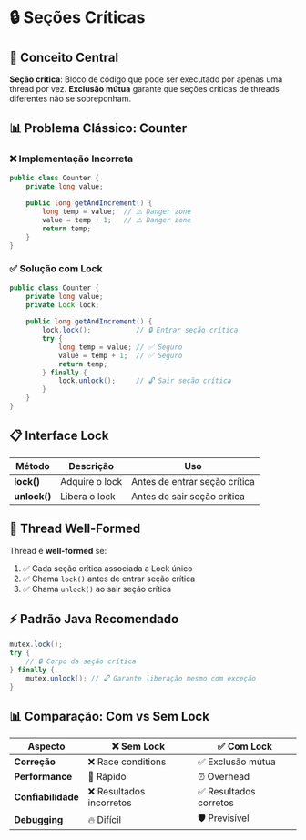 # 🔒 Seções Críticas

## 🎯 Conceito Central

**Seção crítica**: Bloco de código que pode ser executado por apenas uma thread por vez. **Exclusão mútua** garante que seções críticas de threads diferentes não se sobreponham.

## 📊 Problema Clássico: Counter

### ❌ Implementação Incorreta
```java
public class Counter {
    private long value;
    
    public long getAndIncrement() {
        long temp = value;  // ⚠️ Danger zone
        value = temp + 1;   // ⚠️ Danger zone
        return temp;
    }
}
```

### ✅ Solução com Lock
```java
public class Counter {
    private long value;
    private Lock lock;
    
    public long getAndIncrement() {
        lock.lock();           // 🔒 Entrar seção crítica
        try {
            long temp = value; // ✅ Seguro
            value = temp + 1;  // ✅ Seguro
            return temp;
        } finally {
            lock.unlock();     // 🔓 Sair seção crítica
        }
    }
}
```

## 📋 Interface Lock

| Método | Descrição | Uso |
|--------|-----------|-----|
| **lock()** | Adquire o lock | Antes de entrar seção crítica |
| **unlock()** | Libera o lock | Antes de sair seção crítica |

## 🔧 Thread Well-Formed

Thread é **well-formed** se:
1. ✅ Cada seção crítica associada a Lock único
2. ✅ Chama `lock()` antes de entrar seção crítica  
3. ✅ Chama `unlock()` ao sair seção crítica

## ⚡ Padrão Java Recomendado

```java
mutex.lock();
try {
    // 🔒 Corpo da seção crítica
} finally {
    mutex.unlock(); // 🔓 Garante liberação mesmo com exceção
}
```

## 📊 Comparação: Com vs Sem Lock

| Aspecto | ❌ Sem Lock | ✅ Com Lock |
|---------|-------------|-------------|
| **Correção** | ❌ Race conditions | ✅ Exclusão mútua |
| **Performance** | 🚀 Rápido | ⏰ Overhead |
| **Confiabilidade** | ❌ Resultados incorretos | ✅ Resultados corretos |
| **Debugging** | 🔥 Difícil | 🛡️ Previsível | 